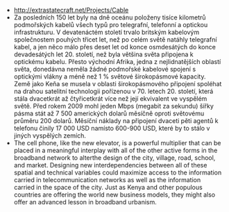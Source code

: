 - http://extrastatecraft.net/Projects/Cable
- Za posledních 150 let byly na dně oceánu položeny tisíce kilometrů podmořských kabelů všech typů pro telegrafní, telefonní a optickou infrastrukturu. V devatenáctém století trvalo britským kabelovým společnostem pouhých třicet let, než po celém světě natáhly telegrafní kabel, a jen něco málo přes deset let od konce osmdesátých do konce devadesátých let 20. století, než byla většina světa připojena k optickému kabelu. Přesto východní Afrika, jedna z nejlidnatějších oblastí světa, donedávna neměla žádné podmořské kabelové spojení s optickými vlákny a méně než 1 % světové širokopásmové kapacity. Země jako Keňa se musela v oblasti širokopásmového připojení spoléhat na drahou satelitní technologii pořízenou v 70. letech 20. století, která stála dvacetkrát až čtyřicetkrát více než její ekvivalent ve vyspělém světě. Před rokem 2009 mohl jeden Mbps (megabit za sekundu) šířky pásma stát až 7 500 amerických dolarů měsíčně oproti světovému průměru 200 dolarů. Měsíční náklady na připojení dvaceti pěti agentů k telefonu činily 17 000 USD namísto 600-900 USD, které by to stálo v jiných vyspělých zemích.
- The cell phone, like the new elevator, is a powerful multiplier that can be placed in a meaningful interplay with all of the other active forms in the broadband network to alterthe design of the city, village, road, school, and market. Designing new interdependencies between all of these spatial and technical variables could maximize access to the information carried in telecommunication networks as well as the information carried in the space of the city. Just as Kenya and other populous countries are offering the world new business models, they might also offer an advanced lesson in broadband urbanism.